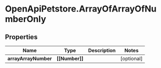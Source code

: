 # OpenApiPetstore.ArrayOfArrayOfNumberOnly

## Properties
Name | Type | Description | Notes
------------ | ------------- | ------------- | -------------
**arrayArrayNumber** | **[[Number]]** |  | [optional] 


